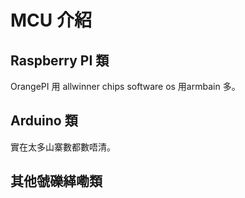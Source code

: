 # MCU 介紹

## Raspberry PI 類

OrangePI  用 allwinner chips software os 用armbain 多。



## Arduino 類

實在太多山寨數都數唔清。



## 其他虢礫緙嘞類



## 



